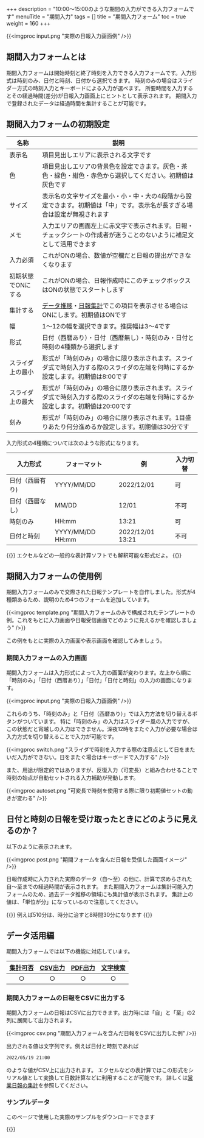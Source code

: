 +++
description = "10:00〜15:00のような期間の入力ができる入力フォームです"
menuTitle = "期間入力"
tags = []
title = "期間入力フォーム"
toc = true
weight = 160
+++

{{<imgproc input.png "実際の日報入力画面例" />}}

## 期間入力フォームとは

期間入力フォームは開始時刻と終了時刻を入力できる入力フォームです。入力形式は時刻のみ、日付と時刻、日付から選択できます。
時刻のみの場合はスライダー方式の時刻入力とキーボードによる入力が選べます。
所要時間を入力するとその経過時間(差分)が日報入力画面上にヒントとして表示されます。
期間入力で登録されたデータは経過時間を集計することが可能です。

## 期間入力フォームの初期設定

|名称|説明|
|---|---|
|表示名|項目見出しエリアに表示される文字です|
|色|項目見出しエリアの背景色を設定できます。灰色・茶色・緑色・紺色・赤色から選択してください。初期値は灰色です|
|サイズ|表示名の文字サイズを最小・小・中・大の4段階から設定できます。初期値は「中」です。表示名が長すぎる場合は設定が無視されます|
|メモ|入力エリアの画面左上に赤文字で表示されます。日報・チェックシートの作成者が迷うことのないように補足文として活用できます|
|入力必須|これがONの場合、数値が空欄だと日報の提出ができなくなります|
|初期状態でONにする|これがONの場合、日報作成時にこのチェックボックスはONの状態でスタートします|
|集計する|[データ推移](/report/read/analytics/)・[日報集計](/report/totalling/transition/)でこの項目を表示させる場合はONにします。初期値はONです|
|幅|1〜12の幅を選択できます。推奨幅は3〜4です|
|形式|日付（西暦あり）・日付（西暦無し）・時刻のみ・日付と時刻の4種類から選択します|
|スライダ上の最小|形式が「時刻のみ」の場合に限り表示されます。スライダ式で時刻入力する際のスライダの左端を何時にするか設定します。初期値は8:00です|
|スライダ上の最大|形式が「時刻のみ」の場合に限り表示されます。スライダ式で時刻入力する際のスライダの右端を何時にするか設定します。初期値は20:00です|
|刻み|形式が「時刻のみ」の場合に限り表示されます。1目盛りあたり何分進めるか設定します。初期値は30分です|

入力形式の4種類については次のような形式になります。

|入力形式|フォーマット|例|入力切替|
|---|---|---|---|
|日付（西暦有り)|YYYY/MM/DD|2022/12/01|可|
|日付（西暦なし）|MM/DD|12/01|不可|
|時刻のみ|HH:mm|13:21|可|
|日付と時刻|YYYY/MM/DD HH:mm|2022/12/01 13:21|不可|

{{<alice pos="right" icon="ok">}}
エクセルなどの一般的な表計算ソフトでも解釈可能な形式だよ。
{{</alice>}}

## 期間入力フォームの使用例

期間入力フォームのみで交際された日報テンプレートを自作しました。形式が4種類あるため、説明のため4つのフォームを追加しています。

{{<imgproc template.png "期間入力フォームのみで構成されたテンプレートの例。これをもとに入力画面や日報受信画面でどのように見えるかを確認しましょう" />}}

この例をもとに実際の入力画面や表示画面を確認してみましょう。

### 期間入力フォームの入力画面

期間入力フォームは入力形式によって入力の画面が変わります。左上から順に「時刻のみ」「日付（西暦あり）」「日付」「日付と時刻」の入力の画面になります。

{{<imgproc input.png "実際の日報入力画面例" />}}

これらのうち、「時刻のみ」と「日付（西暦あり）」では入力方法を切り替えるボタンがついています。
特に「時刻のみ」の入力はスライダー風の入力ですが、この状態だと宵越しの入力はできません。深夜12時をまたぐ入力が必要な場合は入力方式を切り替えることで入力が可能です。

{{<imgproc switch.png "スライダで時刻を入力する際の注意点として日をまたいだ入力ができない。日をまたぐ場合はキーボードで入力する" />}}

また、用途が限定的ではありますが、反復入力（可変長）と組み合わせることで時刻の始点が自動セットされる入力補助が発動します。

{{<imgproc autoset.png "可変長で時刻を使用する際に限り初期値セットの動きが変わる" />}}

## 日付と時刻の日報を受け取ったときにどのように見えるのか？

以下のように表示されます。

{{<imgproc post.png "期間フォームを含んだ日報を受信した画面イメージ" />}}

日報作成時に入力された実際のデータ（自〜至）の他に、計算で求めらされた自〜至までの経過時間が表示されます。
また期間入力フォームは集計可能入力フォームのため、過去データ推移の領域にも集計値が表示されます。
集計上の値は、「単位が分」になっているので注意してください。

{{<alice pos="right" icon="ok">}}
例えば510分は、時分に治すと8時間30分になります
{{</alice>}}

## データ活用編

期間入力フォームでは以下の機能に対応しています。

|[集計可否](/report/totalling/)|[CSV出力](/report/totalling/csv/)|[PDF出力](/report/read/pdf/)|[文字検索](/report/read/list/)|
|:---:|:---:|:---:|:---:|
|○|○|○|○|

### 期間入力フォームの日報をCSVに出力する

期間入力フォームの日報はCSVに出力できます。出力時には「自」と「至」の2列に展開して出力されます。

{{<imgproc csv.png "期間入力フォームを含んだ日報をCSVに出力した例" />}}

出力される値は文字列です。例えば日付と時刻であれば

```sh
2022/05/19 21:00
```

のような値がCSV上に出力されます。
エクセルなどの表計算ではこの形式をシリアル値として変換して日数計算などに利用することが可能です。
詳しくは[営業日報の集計](/blog/sales_report/)を参照してください。

### サンプルデータ

このページで使用した実際のサンプルをダウンロードできます

{{<attachments style="orange" />}}
